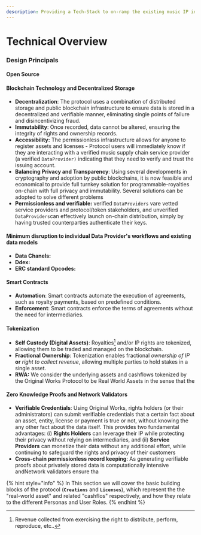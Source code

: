 ```yaml
---
description: Providing a Tech-Stack to on-ramp the existing music IP infrastructure.
---
```


# Technical Overview

### Design Principals

#### Open Source

#### Blockchain Technology and Decentralized Storage

* **Decentralization**: The protocol uses a combination of distributed storage and public blockchain infrastructure to ensure data is stored in a decentralized and verifiable manner, eliminating single points of failure and disincentivizing fraud.
* **Immutability**: Once recorded, data cannot be altered, ensuring the integrity of rights and ownership records.
* **Accessibility:** The permissionless infrastructure allows for anyone to register assets and licenses - Protocol users will immediately know if they are interacting with a verified music supply chain service provider (a verified `DataProvider)` indicating that they need to verify and trust the issuing account.
* **Balancing Privacy and Transparency**: Using several developments in cryptography and adoption by public blockchains, it is now feasible and economical to provide full turnkey solution for programmable-royalties on-chain with full privacy and immutability. Several solutions can be adopted to solve different problems&#x20;
* **Permissionless and verifiable:** verified `DataProviders` vare vetted service providers and protocol/token stakeholders, and unverified `DataProviders`can effectively launch on-chain distribution, simply by having trusted counterparties authenticate their keys.

#### Minimum disruption to individual Data Provider's workflows and existing data models

* **Data Chanels:**&#x20;
* **Ddex:**
* **ERC standard Opcodes:**

#### Smart Contracts

* **Automation**: Smart contracts automate the execution of agreements, such as royalty payments, based on predefined conditions.
* **Enforcement**: Smart contracts enforce the terms of agreements without the need for intermediaries.

#### Tokenization

* **Self Custody (Digital Assets)**: Royalties[^1] and/or IP rights are tokenized, allowing them to be traded and managed on the blockchain.
* **Fractional Ownership**: Tokenization enables fractional _ownership of IP_ **or** _right to collect revenue_, allowing multiple parties to hold stakes in a single asset.
* **RWA:** We consider the underlying assets and cashflows tokenized by the Original Works Protocol to be Real World Assets in the sense that the

#### Zero Knowledge Proofs and Network Validators

* **Verifiable Credentials**: Using Original Works, rights holders (or their administrators) can submit verifiable credentials that a certain fact about an asset, entity, license or payment is true or not, without knowing the any other fact about the data itself. This provides two fundamental advantages: (i) **Rights Holders** can leverage their IP while protecting their privacy without relying on intermediaries, and (ii) **Service Providers** can monetize their data without any additional effort, while continuing to safeguard the rights and privacy of their customers
* **Cross-chain permissionless record keeping**: As generating verifiable proofs about privately stored data is computationally intensive andNetwork validators ensure tha

{% hint style="info" %}
In This section we will cover the basic building blocks of the protocol (**`Creations`** and **`Licenses`**), which represent the the "real-world asset" and related "cashflos" respectively, and how they relate to the different Personas and User Roles.
{% endhint %}



[^1]: Revenue collected from exercising the right to distribute, perform, reproduce, etc..

